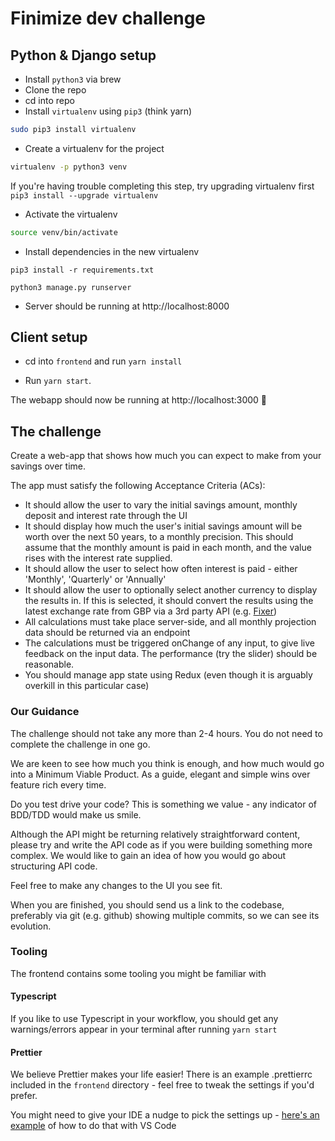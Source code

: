 # Finimize dev challenge

## Python & Django setup

* Install `python3` via brew
* Clone the repo
* cd into repo
* Install `virtualenv` using `pip3` (think yarn)

```sh
sudo pip3 install virtualenv
```

* Create a virtualenv for the project

```sh
virtualenv -p python3 venv
```

If you're having trouble completing this step, try upgrading virtualenv first `pip3 install --upgrade virtualenv`

* Activate the virtualenv

```sh
source venv/bin/activate
```

* Install dependencies in the new virtualenv

```
pip3 install -r requirements.txt
```

```
python3 manage.py runserver
```

* Server should be running at http://localhost:8000


 ## Client setup

 * cd into `frontend` and run `yarn install`

 * Run `yarn start`. 

The webapp should now be running at http://localhost:3000 🚀


## The challenge

Create a web-app that shows how much you can expect to make from your savings
over time.

The app must satisfy the following Acceptance Criteria (ACs):

* It should allow the user to vary the initial savings amount, monthly deposit and interest rate through the UI
* It should display how much the user's initial savings amount will be worth
  over the next 50 years, to a monthly precision. This should assume that the monthly amount is paid in each month, and the value rises with the interest rate supplied.
* It should allow the user to select how often interest is paid - either 'Monthly', 'Quarterly' or 'Annually'
* It should allow the user to optionally select another currency to display the results in. If this is selected, it should convert the results using the latest exchange rate from GBP via a 3rd party API (e.g. [Fixer](http://fixer.io/))
* All calculations must take place server-side, and all monthly projection data should be returned via an endpoint
* The calculations must be triggered onChange of any input, to give live feedback on the input data. The performance (try the slider) should be reasonable.
* You should manage app state using Redux (even though it is arguably overkill in this particular case)

### Our Guidance

The challenge should not take any more than 2-4 hours. You do not need to complete the challenge in one go.

We are keen to see how much you think is enough, and how much would go into a Minimum Viable Product. As a guide, elegant and simple wins over feature rich every time.

Do you test drive your code? This is something we value - any indicator of BDD/TDD would make us smile.

Although the API might be returning relatively straightforward content, please try and write the API code as if you were building something more complex. We would like to gain an idea of how you would go about structuring API code.

Feel free to make any changes to the UI you see fit.

When you are finished, you should send us a link to the codebase, preferably via git (e.g. github) showing multiple commits, so we can see its evolution.

### Tooling

The frontend contains some tooling you might be familiar with

#### Typescript

If you like to use Typescript in your workflow, you should get any warnings/errors appear in your terminal after running `yarn start`

#### Prettier

We believe Prettier makes your life easier! There is an example .prettierrc included in the `frontend` directory - feel free to tweak the settings if you'd prefer.

You might need to give your IDE a nudge to pick the settings up - [here's an example](https://stackoverflow.com/a/58669550/4388938) of how to do that with VS Code
